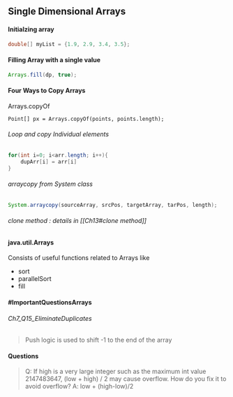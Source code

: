 ## Single Dimensional Arrays

#### Initialzing array
```java
double[] myList = {1.9, 2.9, 3.4, 3.5};
```

#### Filling Array with a single value
```java
Arrays.fill(dp, true);
```

#### Four Ways to Copy Arrays

Arrays.copyOf
```
Point[] px = Arrays.copyOf(points, points.length); 
```

###### Loop and copy Individual elements
```java
for(int i=0; i<arr.length; i++){
	dupArr[i] = arr[i]
}
```

###### arraycopy from System class
```java
System.arraycopy(sourceArray, srcPos, targetArray, tarPos, length);
```

###### clone method : details in [[Ch13#clone method]]

#### java.util.Arrays
Consists of useful functions related to Arrays like
- sort
- parallelSort
- fill

#### #ImportantQuestionsArrays 
###### Ch7_Q15_EliminateDuplicates
> Push logic is used to shift -1 to the end of the array



#### Questions
> Q: If high is a very large integer such as the maximum int value 2147483647, (low + high) / 2 may cause overflow. How do you fix it to avoid overflow?
> A:  low + (high-low)/2






